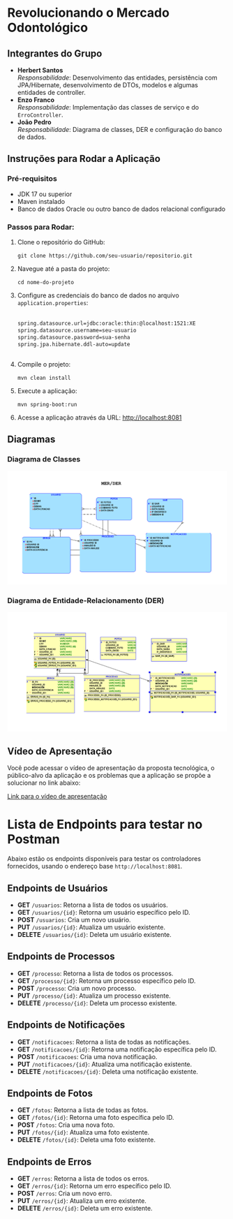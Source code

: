 <h1>Revolucionando o Mercado Odontológico</h1>

<h2>Integrantes do Grupo</h2>
<ul>
  <li><strong>Herbert Santos</strong><br>
    <em>Responsabilidade</em>: Desenvolvimento das entidades, persistência com JPA/Hibernate, desenvolvimento de DTOs, modelos e algumas entidades de controller.
  </li>
  <li><strong>Enzo Franco</strong><br>
    <em>Responsabilidade</em>: Implementação das classes de serviço e do <code>ErroController</code>.
  </li>
  <li><strong>João Pedro</strong><br>
    <em>Responsabilidade</em>: Diagrama de classes, DER e configuração do banco de dados.
  </li>
</ul>

<h2>Instruções para Rodar a Aplicação</h2>
<h3>Pré-requisitos</h3>
<ul>
  <li>JDK 17 ou superior</li>
  <li>Maven instalado</li>
  <li>Banco de dados Oracle ou outro banco de dados relacional configurado</li>
</ul>

<h3>Passos para Rodar:</h3>
<ol>
  <li>Clone o repositório do GitHub:
    <pre><code>git clone https://github.com/seu-usuario/repositorio.git</code></pre>
  </li>
  <li>Navegue até a pasta do projeto:
    <pre><code>cd nome-do-projeto</code></pre>
  </li>
  <li>Configure as credenciais do banco de dados no arquivo <code>application.properties</code>:
    <pre><code>
spring.datasource.url=jdbc:oracle:thin:@localhost:1521:XE
spring.datasource.username=seu-usuario
spring.datasource.password=sua-senha
spring.jpa.hibernate.ddl-auto=update
    </code></pre>
  </li>
  <li>Compile o projeto:
    <pre><code>mvn clean install</code></pre>
  </li>
  <li>Execute a aplicação:
    <pre><code>mvn spring-boot:run</code></pre>
  </li>
  <li>Acesse a aplicação através da URL:
    <a href="http://localhost:8081">http://localhost:8081</a>
  </li>
</ol>

<h2>Diagramas</h2>
<h3>Diagrama de Classes</h3>
<img src="Mer.png" alt="Diagrama de Classes">

<h3>Diagrama de Entidade-Relacionamento (DER)</h3>
<img src="der.png" alt="Diagrama de Entidade-Relacionamento (DER)">

<h2>Vídeo de Apresentação</h2>
<p>Você pode acessar o vídeo de apresentação da proposta tecnológica, o público-alvo da aplicação e os problemas que a aplicação se propõe a solucionar no link abaixo:</p>
<a href="https://youtu.be/Xg01iNC5zSs?si=pBmGElipfNv43P2c">Link para o vídeo de apresentação</a>

# Lista de Endpoints para testar no Postman

Abaixo estão os endpoints disponíveis para testar os controladores fornecidos, usando o endereço base `http://localhost:8081`.

## Endpoints de Usuários
- **GET** `/usuarios`: Retorna a lista de todos os usuários.
- **GET** `/usuarios/{id}`: Retorna um usuário específico pelo ID.
- **POST** `/usuarios`: Cria um novo usuário.
- **PUT** `/usuarios/{id}`: Atualiza um usuário existente.
- **DELETE** `/usuarios/{id}`: Deleta um usuário existente.

## Endpoints de Processos
- **GET** `/processo`: Retorna a lista de todos os processos.
- **GET** `/processo/{id}`: Retorna um processo específico pelo ID.
- **POST** `/processo`: Cria um novo processo.
- **PUT** `/processo/{id}`: Atualiza um processo existente.
- **DELETE** `/processo/{id}`: Deleta um processo existente.

## Endpoints de Notificações
- **GET** `/notificacoes`: Retorna a lista de todas as notificações.
- **GET** `/notificacoes/{id}`: Retorna uma notificação específica pelo ID.
- **POST** `/notificacoes`: Cria uma nova notificação.
- **PUT** `/notificacoes/{id}`: Atualiza uma notificação existente.
- **DELETE** `/notificacoes/{id}`: Deleta uma notificação existente.

## Endpoints de Fotos
- **GET** `/fotos`: Retorna a lista de todas as fotos.
- **GET** `/fotos/{id}`: Retorna uma foto específica pelo ID.
- **POST** `/fotos`: Cria uma nova foto.
- **PUT** `/fotos/{id}`: Atualiza uma foto existente.
- **DELETE** `/fotos/{id}`: Deleta uma foto existente.

## Endpoints de Erros
- **GET** `/erros`: Retorna a lista de todos os erros.
- **GET** `/erros/{id}`: Retorna um erro específico pelo ID.
- **POST** `/erros`: Cria um novo erro.
- **PUT** `/erros/{id}`: Atualiza um erro existente.
- **DELETE** `/erros/{id}`: Deleta um erro existente.


